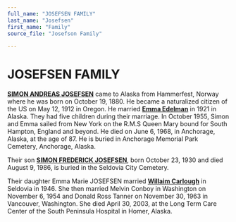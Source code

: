```yaml
---
full_name: "JOSEFSEN FAMILY"
last_name: "Josefsen"
first_name: "Family"
source_file: "Josefson Family"

---
```

# JOSEFSEN FAMILY

[**SIMON ANDREAS JOSEFSEN**](../_people/Josefsen_Simon_Andreas.md)	came to Alaska from Hammerfest, Norway where he was born on October 19, 1880. He became a naturalized citizen of the US on May 12, 1912 in Oregon. He married [**Emma Edelman**](../_people/Haakonsen_Emma_Edelman_Josefsen.md) in 1921 in Alaska. They had five children during their marriage. In October 1955, Simon and Emma sailed from New York on the R.M.S Queen Mary bound for South Hampton, England and beyond.    He died on June 6, 1968, in Anchorage, Alaska, at the age of 87. He is buried in Anchorage Memorial Park Cemetery, Anchorage, Alaska.

Their son [**SIMON FREDERICK JOSEFSEN**](../_people/Josefsen_Simon_F.md), born	October 23, 1930 and died August 9, 1986, is buried in the Seldovia City Cemetery.

Their daughter Emma Marie JOSEFSEN married [**Willaim Carlough**](../_people/Carlough_William_A.md) in Seldovia in 1946. She then married Melvin Conboy in Washington on November 6, 1954 and Donald Ross Tanner on November 30, 1963 in Vancouver, Washington. She died April 30, 2003, at the Long Term Care Center of the South Peninsula Hospital in Homer, Alaska. 



